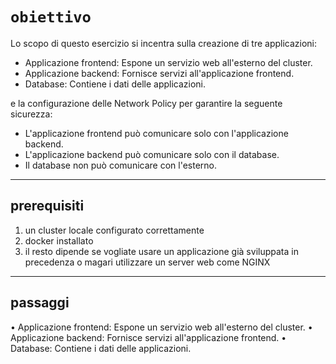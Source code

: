 # `obiettivo`
Lo scopo di questo esercizio si incentra sulla creazione di tre applicazioni:

- Applicazione frontend: Espone un servizio web all'esterno del cluster.
- Applicazione backend: Fornisce servizi all'applicazione frontend.
- Database: Contiene i dati delle applicazioni.

e la configurazione delle Network Policy per garantire la seguente sicurezza:
- L'applicazione frontend può comunicare solo con l'applicazione backend.
- L'applicazione backend può comunicare solo con il database.
- Il database non può comunicare con l'esterno.

---

## prerequisiti

1. un cluster locale configurato correttamente
2. docker installato
3. il resto dipende se vogliate usare un applicazione già sviluppata in precedenza o magari utilizzare un server web come NGINX

---

## passaggi

• Applicazione frontend: Espone un servizio web all'esterno del cluster.
• Applicazione backend: Fornisce servizi all'applicazione frontend.
• Database: Contiene i dati delle applicazioni.


